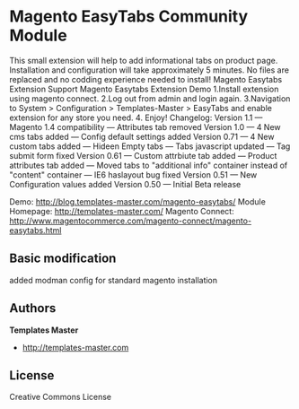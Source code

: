 Magento EasyTabs Community Module
====================================

This small extension will help to add informational tabs on product page. Installation and configuration will take approximately 5 minutes. No files are replaced and no codding experience needed to install! Magento Easytabs Extension Support Magento Easytabs Extension Demo 1.Install extension using magento connect. 2.Log out from admin and login again. 3.Navigation to System > Configuration > Templates-Master > EasyTabs and enable extension for any store you need. 4. Enjoy! Changelog: Version 1.1 — Magento 1.4 compatibility — Attributes tab removed Version 1.0 — 4 New cms tabs added — Config default settings added Version 0.71 — 4 New custom tabs added — Hideen Empty tabs — Tabs javascript updated — Tag submit form fixed Version 0.61 — Custom attrbiute tab added — Product attributes tab added — Moved tabs to "additional info" container instead of "content" container — IE6 haslayout bug fixed Version 0.51 — New Configuration values added Version 0.50 — Initial Beta release

Demo: http://blog.templates-master.com/magento-easytabs/
Module Homepage: http://templates-master.com/
Magento Connect: http://www.magentocommerce.com/magento-connect/magento-easytabs.html


Basic modification
------------------

added modman config for standard magento installation 


Authors
-------

**Templates Master**

+ http://templates-master.com


License
-------

Creative Commons License